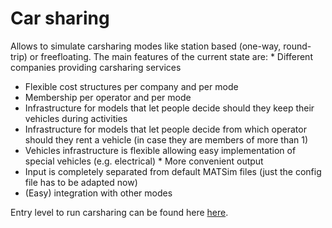 
# Car sharing

Allows to simulate carsharing modes like station based (one-way, round-trip) or freefloating.  The main features of the current state are:  * Different companies providing carsharing services
 * Flexible cost structures per company and per mode
 * Membership per operator and per mode
 * Infrastructure for models that let people decide should they keep their vehicles during activities
 * Infrastructure for models that let people decide from which operator should they rent a vehicle (in case they are members of more than 1)
 * Vehicles infrastructure is flexible allowing easy implementation of special vehicles (e.g. electrical) * More convenient output 
 * Input is completely separated from default MATSim files (just the config file has to be adapted now)
 * (Easy) integration with other modes
 
 

  Entry level to run carsharing can be found here [here](http://ci.matsim.org:8080/job/MATSim_contrib_M2/org.matsim.contrib$carsharing/javadoc/org/matsim/contrib/carsharing/runExample/package-summary.html). 

   